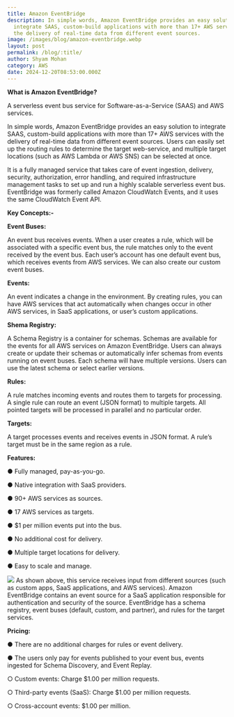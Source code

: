 ```yaml
---
title: Amazon EventBridge
description: In simple words, Amazon EventBridge provides an easy solution to
  integrate SAAS, custom-build applications with more than 17+ AWS services with
  the delivery of real-time data from different event sources.
image: /images/blog/amazon-eventbridge.webp
layout: post
permalink: /blog/:title/
author: Shyam Mohan
category: AWS
date: 2024-12-20T08:53:00.000Z
---
```

**What is Amazon EventBridge?**

A serverless event bus service for Software-as-a-Service (SAAS) and AWS services.

In simple words, Amazon EventBridge provides an easy solution to integrate SAAS, custom-build applications with more than 17+ AWS services with the delivery of real-time data from different event sources. Users can easily set up the routing rules to determine the target web-service, and multiple target locations (such as AWS Lambda or AWS SNS) can be selected at once.

It is a fully managed service that takes care of event ingestion, delivery, security, authorization, error handling, and required infrastructure management tasks to set up and run a highly scalable serverless event bus. EventBridge was formerly called Amazon CloudWatch Events, and it uses the same CloudWatch Event API.

**Key Concepts:-**

**Event Buses:**

An event bus receives events. When a user creates a rule, which will be associated with a specific event bus, the rule matches only to the event received by the event bus. Each user’s account has one default event bus, which receives events from AWS services. We can also create our custom event buses.

**Events:**

An event indicates a change in the environment. By creating rules, you can have AWS services that act automatically when changes occur in other AWS services, in SaaS applications, or user’s custom applications.

**Shema Registry:**

A Schema Registry is a container for schemas. Schemas are available for the events for all AWS services on Amazon EventBridge. Users can always create or update their schemas or automatically infer schemas from events running on event buses. Each schema will have multiple versions. Users can use the latest schema or select earlier versions.

**Rules:**

A rule matches incoming events and routes them to targets for processing. A single rule can route an event (JSON format) to multiple targets. All pointed targets will be
processed in parallel and no particular order.

**Targets:**

A target processes events and receives events in JSON format. A rule’s target must be in the same region as a rule.

**Features:**

● Fully managed, pay-as-you-go.

● Native integration with SaaS providers.

● 90+ AWS services as sources.

● 17 AWS services as targets.

● $1 per million events put into the bus.

● No additional cost for delivery.

● Multiple target locations for delivery.

● Easy to scale and manage.

**![](https://lh7-rt.googleusercontent.com/docsz/AD_4nXccsLyVFARMOpUoROwE5lSPsaSitTVEIC-LNIXbNcHaWspGBz_rx7v5XAR4S0smEsAWKV6Kbn04qzLsrpFQIOqWUdYcN_qq8H4tqtaQyTWkK2a8ZXt5wWN5YDdvir5iQjepDqg5kA?key=q390jo8iRKV-c2BprE8LOg)**
As shown above, this service receives input from different sources (such as custom apps, SaaS applications, and AWS services). Amazon EventBridge contains an event source for a SaaS application responsible for authentication and security of the source. EventBridge has a schema registry, event buses (default, custom, and partner), and rules for the target services.

**Pricing:**

● There are no additional charges for rules or event delivery.

● The users only pay for events published to your event bus, events ingested for Schema Discovery, and Event Replay.

○ Custom events: Charge $1.00 per million requests.

○ Third-party events (SaaS): Charge $1.00 per million requests.

○ Cross-account events: $1.00 per million.
